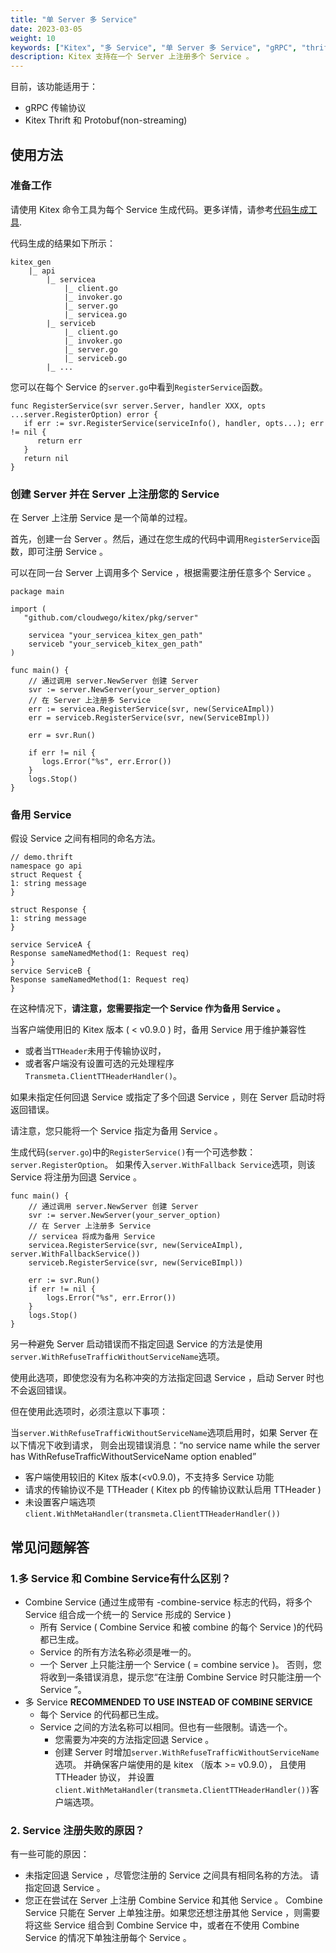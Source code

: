 ```yaml
---
title: "单 Server 多 Service"
date: 2023-03-05
weight: 10
keywords: ["Kitex", "多 Service", "单 Server 多 Service", "gRPC", "thrift", "protobuf"]
description: Kitex 支持在一个 Server 上注册多个 Service 。
---
```


目前，该功能适用于：
- gRPC 传输协议
- Kitex Thrift 和 Protobuf(non-streaming)


## 使用方法

### 准备工作
请使用 Kitex 命令工具为每个 Service 生成代码。更多详情，请参考[代码生成工具](https://www.cloudwego.io/docs/kitex/tutorials/code-gen/code_generation/).

代码生成的结果如下所示：

```text
kitex_gen
    |_ api
        |_ servicea
            |_ client.go
            |_ invoker.go
            |_ server.go
            |_ servicea.go
        |_ serviceb
            |_ client.go
            |_ invoker.go
            |_ server.go
            |_ serviceb.go
        |_ ...
```
您可以在每个 Service 的`server.go`中看到`RegisterService`函数。
```golang
func RegisterService(svr server.Server, handler XXX, opts ...server.RegisterOption) error {
   if err := svr.RegisterService(serviceInfo(), handler, opts...); err != nil {
      return err
   }
   return nil
}
```

### 创建 Server 并在 Server 上注册您的 Service 
在 Server 上注册 Service 是一个简单的过程。

首先，创建一台 Server 。然后，通过在您生成的代码中调用`RegisterService`函数，即可注册 Service 。

可以在同一台 Server 上调用多个 Service ，根据需要注册任意多个 Service 。

```golang
package main

import (
   "github.com/cloudwego/kitex/pkg/server"
   
    servicea "your_servicea_kitex_gen_path"
    serviceb "your_serviceb_kitex_gen_path"
)   

func main() {
    // 通过调用 server.NewServer 创建 Server 
    svr := server.NewServer(your_server_option)
    // 在 Server 上注册多 Service
    err := servicea.RegisterService(svr, new(ServiceAImpl))
    err = serviceb.RegisterService(svr, new(ServiceBImpl))
    
    err = svr.Run()
    
    if err != nil {
       logs.Error("%s", err.Error())
    }
    logs.Stop()
}
```

### 备用 Service 
假设 Service 之间有相同的命名方法。

```thrift
// demo.thrift
namespace go api
struct Request {
1: string message
}

struct Response {
1: string message
}

service ServiceA {
Response sameNamedMethod(1: Request req)
}
service ServiceB {
Response sameNamedMethod(1: Request req)
}
```

在这种情况下，**请注意，您需要指定一个 Service 作为备用 Service 。**

当客户端使用旧的 Kitex 版本 ( < v0.9.0 ) 时，备用 Service 用于维护兼容性
- 或者当`TTHeader`未用于传输协议时，
- 或者客户端没有设置可选的元处理程序`Transmeta.ClientTTHeaderHandler()`。

如果未指定任何回退 Service 或指定了多个回退 Service ，则在 Server 启动时将返回错误。

请注意，您只能将一个 Service 指定为备用 Service 。

生成代码(`server.go`)中的`RegisterService()`有一个可选参数：`server.RegisterOption`。
如果传入`server.WithFallback Service`选项，则该 Service 将注册为回退 Service 。

```golang
func main() {
    // 通过调用 server.NewServer 创建 Server 
    svr := server.NewServer(your_server_option)
    // 在 Server 上注册多 Service 
    // servicea 将成为备用 Service 
    servicea.RegisterService(svr, new(ServiceAImpl), server.WithFallbackService())
    serviceb.RegisterService(svr, new(ServiceBImpl))
    
    err := svr.Run()
    if err != nil {
        logs.Error("%s", err.Error())
    }
    logs.Stop()
}
```

另一种避免 Server 启动错误而不指定回退 Service 的方法是使用`server.WithRefuseTrafficWithoutServiceName`选项。

使用此选项，即使您没有为名称冲突的方法指定回退 Service ，启动 Server 时也不会返回错误。

但在使用此选项时，必须注意以下事项：

当`server.WithRefuseTrafficWithoutServiceName`选项启用时，如果 Server 在以下情况下收到请求，
则会出现错误消息：“no service name while the server has WithRefuseTrafficWithoutServiceName option enabled”

- 客户端使用较旧的 Kitex 版本(<v0.9.0)，不支持多 Service 功能
- 请求的传输协议不是 TTHeader ( Kitex pb 的传输协议默认启用 TTHeader )
- 未设置客户端选项`client.WithMetaHandler(transmeta.ClientTTHeaderHandler())`

## 常见问题解答
### 1.多 Service 和 Combine Service有什么区别？
- Combine Service (通过生成带有 -combine-service 标志的代码，将多个 Service 组合成一个统一的 Service 形成的 Service )
  - 所有 Service ( Combine Service 和被 combine 的每个 Service )的代码都已生成。
  - Service 的所有方法名称必须是唯一的。
  - 一个 Server 上只能注册一个 Service ( = combine service )。
  否则，您将收到一条错误消息，提示您“在注册 Combine Service 时只能注册一个 Service ”。
- 多 Service **RECOMMENDED TO USE INSTEAD OF COMBINE SERVICE**
  - 每个 Service 的代码都已生成。
  - Service 之间的方法名称可以相同。但也有一些限制。请选一个。
    - 您需要为冲突的方法指定回退 Service 。
    - 创建 Server 时增加`server.WithRefuseTrafficWithoutServiceName`选项。
    并确保客户端使用的是 kitex （版本 >= v0.9.0）， 且使用 TTHeader 协议，
    并设置`client.WithMetaHandler(transmeta.ClientTTHeaderHandler())`客户端选项。
### 2. Service 注册失败的原因？
  有一些可能的原因：
  - 未指定回退 Service ，尽管您注册的 Service 之间具有相同名称的方法。
  请指定回退 Service 。
  - 您正在尝试在 Server 上注册 Combine Service 和其他 Service 。
  Combine Service 只能在 Server 上单独注册。如果您还想注册其他 Service ，则需要将这些 Service 组合到 Combine Service 中，或者在不使用 Combine Service 的情况下单独注册每个 Service 。
